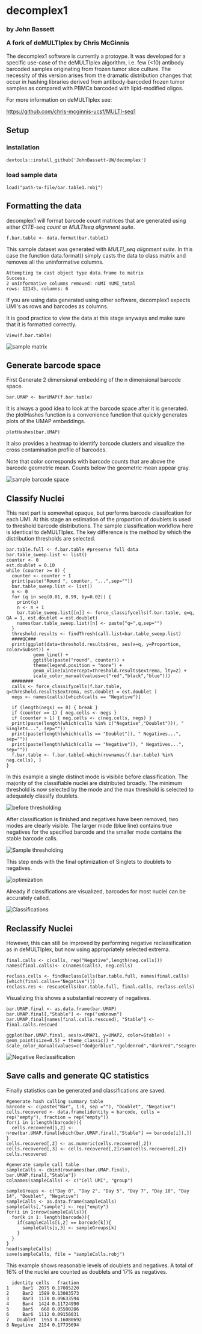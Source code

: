 # decomplex1

<h3> by John Bassett  

A fork of deMULTIplex by Chris McGinnis  
</h3>



The decomplex1 software is currently a protoype. It was developed for a specific use-case of the deMULTIplex algorithm, i.e. few (<10) antibody barcoded samples originating from frozen tumor slice culture. The necessity of this version arises from the dramatic distribution changes that occur in hashing libraries derived from antibody-barcoded frozen tumor samples as compared with PBMCs barcoded with lipid-modified oligos. 


For more information on deMULTIplex see: 

https://github.com/chris-mcginnis-ucsf/MULTI-seq1 

## Setup
### installation
    devtools::install_github('JohnBassett-UW/decomplex')

### load sample data
    load("path-to-file/bar.table1.robj")

## Formatting the data
decomplex1 will format barcode count matrices that are generated using either _CITE-seq count_ or _MULTIseq alignment suite_. 

    f.bar.table <- data.format(bar.table1)
This sample dataset was generated with _MULTI_seq alignment suite_. In this case the function data.format() simply casts the data to class matrix and removes all the uninformative columns. 
``` 
Attempting to cast object type data.frame to matrix   
Success.     
2 uninformative columns removed: nUMI nUMI_total     
rows: 12145, columns: 6 
```
If you are using data generated using other software, decomplex1 expects UMI's as rows and barcodes as columns.  

It is good practice to view the data at this stage anyways and make sure that it is formatted correctly.

    View(f.bar.table)

![sample matrix](/vignettes/Capture_matrix.PNG)

## Generate barcode space
First Generate 2 dimensional embedding of the n dimensional barcode space.

    bar.UMAP <- barUMAP(f.bar.table)
    
It is always a good idea to look at the barcode space after it is generated. the plotHashes function is a convenience function that quickly generates plots of the UMAP embeddings.

    plotHashes(bar.UMAP)

It also provides a heatmap to identify barcode clusters and visualize the cross contamination profile of barcodes.

Note that color corresponds with barcode counts that are above the barcode geometric mean. Counts below the geometric mean appear gray.

![sample barcode space](/vignettes/plotHashes.png)

## Classify Nuclei
This next part is somewhat opaque, but performs barcode classifcation for each UMI. At this stage an estimation of the proportion of doublets is used to threshold barcode distributions. The sample classification workflow here is identical to deMULTIplex. The key difference is the method by which the distribution thresholds are selected. 

```
bar.table.full <- f.bar.table #preserve full data
bar.table_sweep.list <- list()
counter <- 0
est.doublet = 0.10
while (counter >= 0) {
  counter <- counter + 1
  print(paste("Round ", counter, "...",sep=""))
  bar.table_sweep.list <- list()
  n <- 0
  for (q in seq(0.01, 0.99, by=0.02)) {
    print(q)
    n <- n + 1
    bar.table_sweep.list[[n]] <- force_classifycells(f.bar.table, q=q, QA = 1, est.doublet = est.doublet)
    names(bar.table_sweep.list)[n] <- paste("q=",q,sep="")
  }
  threshold.results <- findThresh(call.list=bar.table_sweep.list)
  ####QC###
  print(ggplot(data=threshold.results$res, aes(x=q, y=Proportion, color=Subset)) +
          geom_line() +
          ggtitle(paste("round", counter)) +
          theme(legend.position = "none") +
          geom_vline(xintercept=threshold.results$extrema, lty=2) +
          scale_color_manual(values=c("red","black","blue")))
  ########
  calls <- force_classifycells(f.bar.table, q=threshold.results$extrema, est.doublet = est.doublet )
  negs <- names(calls)[which(calls == "Negative")]

  if (length(negs) == 0) { break }
  if (counter == 1) { neg.cells <- negs }
  if (counter > 1) { neg.cells <- c(neg.cells, negs) }
  print(paste(length(which(calls %in% c("Negative","Doublet"))), " Singlets...", sep=""))
  print(paste(length(which(calls == "Doublet")), " Negatives...", sep=""))
  print(paste(length(which(calls == "Negative")), " Negatives...", sep=""))
  f.bar.table <- f.bar.table[-which(rownames(f.bar.table) %in% neg.cells), ]
} 
```

In this example a single distinct mode is visibile before classification. The majority of the classifiable nuclei are distributed broadly. The minimum threshold is now selected by the mode and the max threshold is selected to adequately classify doublets. 

![before thresholding](/vignettes/Sample_barcode_original.png)



After classification is finished and negatives have been removed, two modes are clearly visible. The larger mode (blue line) contains true negatives for the specified barcode and the smaller mode contains the stable barcode calls.

![Sample thresholding](/vignettes/SampleBarcodeThresholding.png)



This step ends with the final optimization of Singlets to doublets to negatives.

![optimization](/vignettes/Optimization.png)



Already if classifications are visualized, barcodes for most nuclei can be accurately called.



![Classifications](/vignettes/Classification.png)



## Reclassify Nuclei

However, this can still be improved by performing negative reclassification as in deMULTIplex, but now using appropriately selected extrema. 

```
final.calls <- c(calls, rep("Negative",length(neg.cells)))
names(final.calls)<- c(names(calls), neg.cells)

reclass.cells <- findReclassCells(bar.table.full, names(final.calls)[which(final.calls=="Negative")])
reclass.res <- rescueCells(bar.table.full, final.calls, reclass.cells)
```

Visualizing this shows a substantial recovery of negatives.

```
bar.UMAP.final <- as.data.frame(bar.UMAP)
bar.UMAP.final[,"Stable"] <- rep("unknown")
bar.UMAP.final[names(final.calls.rescued), "Stable"] <- final.calls.rescued

ggplot(bar.UMAP.final, aes(x=UMAP1, y=UMAP2, color=Stable)) + geom_point(size=0.5) + theme_classic() + scale_color_manual(values=c("dodgerblue","goldenrod","darkred","seagreen","darkorchid3","pink","black","grey"))
```

![Negative Reclassification](/vignettes/Reclassification.png)


## Save calls and generate QC statistics

Finally statistics can be generated and classifications are saved.

```
#generate hash calling summary table
barcode <- c(paste("Bar", 1:6, sep =""), "Doublet", "Negative")
cells.recovered <- data.frame(identity = barcode, cells = rep("empty"), fraction = rep("empty"))
for(i in 1:length(barcode)){
  cells.recovered[i,2] <- nrow(bar.UMAP.final[which(bar.UMAP.final[,"Stable"] == barcode[i]),])
}
cells.recovered[,2] <- as.numeric(cells.recovered[,2])
cells.recovered[,3] <- cells.recovered[,2]/sum(cells.recovered[,2])
cells.recovered

#generate sample call table
sampleCalls <- cbind(rownames(bar.UMAP.final), bar.UMAP.final[,"Stable"])
colnames(sampleCalls) <- c("Cell UMI", "group")

sampleGroups <- c("Day 0", "Day 2", "Day 5", "Day 7", "Day 10", "Day 14", "Doublet", "Negative")
sampleCalls <- as.data.frame(sampleCalls)
sampleCalls[,"sample"] <- rep("empty")
for(i in 1:nrow(sampleCalls)){
  for(k in 1: length(barcode)){
    if(sampleCalls[i,2] == barcode[k]){
      sampleCalls[i,3] <- sampleGroups[k]
    }
  }
}
head(sampleCalls)
save(sampleCalls, file = "sampleCalls.robj")
```

This example shows reasonable levels of doublets and negatives. A total of 16% of the nuclei are counted as doublets and 17% as negatives.

      identity cells   fraction
    1     Bar1  2075 0.17085220
    2     Bar2  1589 0.13083573
    3     Bar3  1170 0.09633594
    4     Bar4  1424 0.11724990
    5     Bar5   668 0.05500206
    6     Bar6  1112 0.09156031
    7   Doublet  1953 0.16080692
    8 Negative  2154 0.17735694

